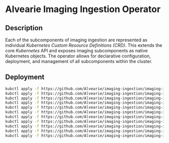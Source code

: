 # Alvearie Imaging Ingestion Operator 

## Description

Each of the subcomponents of imaging ingestion are represented as individual *Kubernetes Custom Resource Definitions (CRD)*.  This extends the core *Kubernetes* API and exposes imaging subcomponents as native Kubernetes objects.  The operator allows for declarative configuration, deployment, and management of all subcomponents within the cluster.

## Deployment


```bash
kubctl apply -f https://github.com/Alvearie/imaging-ingestion/imaging-ingestion-operator/deploy/01_namespace.yaml
kubctl apply -f https://github.com/Alvearie/imaging-ingestion/imaging-ingestion-operator/deploy/02_service_account.yaml
kubctl apply -f https://github.com/Alvearie/imaging-ingestion/imaging-ingestion-operator/deploy/03_role.yaml
kubctl apply -f https://github.com/Alvearie/imaging-ingestion/imaging-ingestion-operator/deploy/04_role_binding.yaml
kubctl apply -f https://github.com/Alvearie/imaging-ingestion/imaging-ingestion-operator/deploy/05_operator.yaml
kubctl apply -f https://github.com/Alvearie/imaging-ingestion/imaging-ingestion-operator/deploy/imaging-ingestion.alvearie.org_dicomeventdriveningestions_crd.yaml
kubctl apply -f https://github.com/Alvearie/imaging-ingestion/imaging-ingestion-operator/deploy/imaging-ingestion.alvearie.org_dicominstancebindings_crd.yaml
kubctl apply -f https://github.com/Alvearie/imaging-ingestion/imaging-ingestion-operator/deploy/imaging-ingestion.alvearie.org_dicomstudybindings_crd.yaml
kubctl apply -f https://github.com/Alvearie/imaging-ingestion/imaging-ingestion-operator/deploy/imaging-ingestion.alvearie.org_dicomwebingestionservices_crd.yaml
kubctl apply -f https://github.com/Alvearie/imaging-ingestion/imaging-ingestion-operator/deploy/imaging-ingestion.alvearie.org_dimseingestionservices_crd.yaml
kubctl apply -f https://github.com/Alvearie/imaging-ingestion/imaging-ingestion-operator/deploy/imaging-ingestion.alvearie.org_dimseproxies_crd.yaml
```